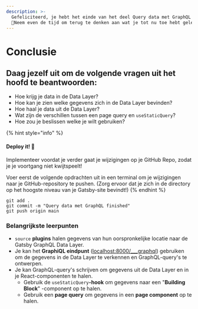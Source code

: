 ```yaml
---
description: >-
  Gefeliciteerd, je hebt het einde van het deel Query data met GraphQL behaald!
  🥳Neem even de tijd om terug te denken aan wat je tot nu toe hebt geleerd.
---
```


# Conclusie

## Daag jezelf uit om de volgende vragen uit het hoofd te beantwoorden:

* Hoe krijg je data in de Data Layer? 
* Hoe kan je zien welke gegevens zich in de Data Layer bevinden? 
* Hoe haal je data uit de Data Layer? 
* Wat zijn de verschillen tussen een page query en `useStaticQuery`? 
* Hoe zou je beslissen welke je wilt gebruiken?

{% hint style="info" %}
#### Deploy it! 🚀

Implementeer voordat je verder gaat je wijzigingen op je GitHub Repo, zodat je je voortgang niet kwijtspeelt!

Voer eerst de volgende opdrachten uit in een terminal om je wijzigingen naar je GitHub-repository te pushen. (Zorg ervoor dat je zich in de directory op het hoogste niveau van je Gatsby-site bevindt!)
{% endhint %}

```
git add .
git commit -m "Query data met GraphQL finished"
git push origin main
```

### Belangrijkste leerpunten

* `source` **plugins** halen gegevens van hun oorspronkelijke locatie naar de Gatsby GraphQL Data Layer.
* Je kan het **GraphiQL eindpunt** ([localhost:8000/\__\_graphql](http://localhost:8000/\__\_graphql)) gebruiken om de gegevens in de Data Layer te verkennen en GraphQL-query's te ontwerpen. 
* Je kan GraphQL-query's schrijven om gegevens uit de Data Layer en in je React-componenten te halen. 
  * Gebruik de `useStaticQuery`**-hook** om gegevens naar een "**Building Block**" -component op te halen. 
  * Gebruik een **page query** om gegevens in een **page component** op te halen.
